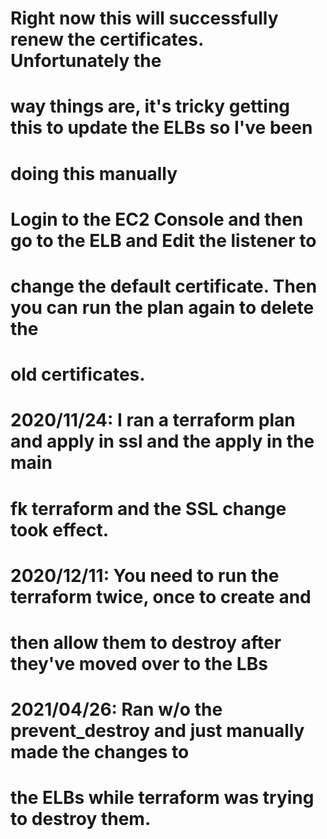 # Right now this will successfully renew the certificates. Unfortunately the
# way things are, it's tricky getting this to update the ELBs so I've been
# doing this manually

# Login to the EC2 Console and then go to the ELB and Edit the listener to
# change the default certificate. Then you can run the plan again to delete the
# old certificates.

# 2020/11/24: I ran a terraform plan and apply in ssl and the apply in the main
# fk terraform and the SSL change took effect.

# 2020/12/11: You need to run the terraform twice, once to create and
# then allow them to destroy after they've moved over to the LBs

# 2021/04/26: Ran w/o the prevent_destroy and just manually made the changes to
# the ELBs while terraform was trying to destroy them.


